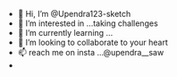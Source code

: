 - 👋 Hi, I’m @Upendra123-sketch
- 👀 I’m interested in ...taking challenges
- 🌱 I’m currently learning ...
- 💞️ I’m looking to collaborate to your heart
- 📫 reach me on insta ...@upendra__saw
- 

<!---
Upendra123-sketch/Upendra123-sketch is a ✨ special ✨ repository because its `README.md` (this file) appears on your GitHub profile.
You can click the Preview link to take a look at your changes.
--->
